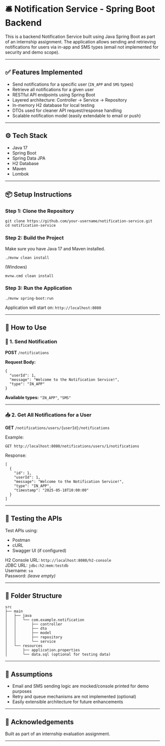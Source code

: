 # 🛎️ Notification Service - Spring Boot Backend

This is a backend Notification Service built using Java Spring Boot as part of an internship assignment. The application allows sending and retrieving notifications for users via in-app and SMS types (email not implemented for security and demo scope).

---

## ✅ Features Implemented

- Send notifications for a specific user (`IN_APP` and `SMS` types)  
- Retrieve all notifications for a given user  
- RESTful API endpoints using Spring Boot  
- Layered architecture: Controller → Service → Repository  
- In-memory H2 database for local testing  
- DTOs used for cleaner API request/response handling  
- Scalable notification model (easily extendable to email or push)  

---

## ⚙️ Tech Stack

- Java 17  
- Spring Boot  
- Spring Data JPA  
- H2 Database  
- Maven  
- Lombok  

---

## 📦 Setup Instructions

### Step 1: Clone the Repository

```
git clone https://github.com/your-username/notification-service.git
cd notification-service
```

### Step 2: Build the Project

Make sure you have Java 17 and Maven installed.

```
./mvnw clean install
```

(Windows)

```
mvnw.cmd clean install
```

### Step 3: Run the Application

```
./mvnw spring-boot:run
```

Application will start on: `http://localhost:8080`

---

## 🚀 How to Use

### 🔔 1. Send Notification

**POST** `/notifications`

**Request Body:**

```
{
  "userId": 1,
  "message": "Welcome to the Notification Service!",
  "type": "IN_APP"
}
```

**Available types:** `"IN_APP"`, `"SMS"`

---

### 📥 2. Get All Notifications for a User

**GET** `/notifications/users/{userId}/notifications`

Example:

```
GET http://localhost:8080/notifications/users/1/notifications
```

Response:

```
[
  {
    "id": 1,
    "userId": 1,
    "message": "Welcome to the Notification Service!",
    "type": "IN_APP",
    "timestamp": "2025-05-18T10:00:00"
  }
]
```

---

## 🧪 Testing the APIs

Test APIs using:

* Postman
* cURL
* Swagger UI (if configured)

H2 Console URL: `http://localhost:8080/h2-console`  
JDBC URL: `jdbc:h2:mem:testdb`  
Username: `sa`  
Password: *(leave empty)*

---

## 📄 Folder Structure

```
src
├── main
│   ├── java
│   │   └── com.example.notification
│   │       ├── controller
│   │       ├── dto
│   │       ├── model
│   │       ├── repository
│   │       └── service
│   └── resources
│       ├── application.properties
│       └── data.sql (optional for testing data)
```

---

## 📝 Assumptions

* Email and SMS sending logic are mocked/console printed for demo purposes
* Retry and queue mechanisms are not implemented (optional)
* Easily extensible architecture for future enhancements

---

## 🙏 Acknowledgements

Built as part of an internship evaluation assignment.

---

